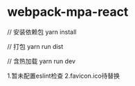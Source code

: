 # webpack-mpa-react
// 安装依赖包
yarn install

// 打包
yarn run dist

// 含热加载
yarn run dev

1.暂未配置eslint检查
2.favicon.ico待替换

